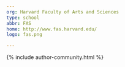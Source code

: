 ```yaml
---
org: Harvard Faculty of Arts and Sciences
type: school
abbr: FAS
home: http://www.fas.harvard.edu/
logo: fas.png

---
```


{% include author-community.html %}
